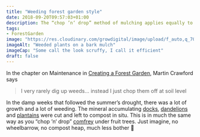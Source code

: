 ```yaml
---
title: "Weeding forest garden style"
date: 2018-09-20T09:57:03+01:00
description: The “chop ’n‘ drop” method of mulching applies equally to weeding in the forest garden
tags: 
- ForestGarden
image: "https://res.cloudinary.com/growdigital/image/upload/f_auto,q_70,w_736/v1543960218/weeding-44068045164.jpg"
imageAlt: "Weeded plants on a bark mulch"
imageCap: "Some call the look scruffy, I call it efficient"
draft: false
---
```


In the chapter on Maintenance in [Creating a Forest Garden](https://www.agroforestry.co.uk/product/creating-a-forest-garden-2/), Martin Crawford says 

> I very rarely dig up weeds… instead I just chop them off at soil level

In the damp weeks that followed the summer’s drought, there was a lot of growth and a lot of weeding. The mineral accumulating [docks](https://pfaf.org/USER/Plant.aspx?LatinName=Rumex+obtusifolius), [dandelions](https://pfaf.org/user/plant.aspx?LatinName=Taraxacum+officinale) and [plantains](https://pfaf.org/user/plant.aspx?LatinName=Plantago+lanceolata) were cut and left to compost in situ. This is in much the same way as you “chop ’n‘ drop” [comfrey](https://pfaf.org/user/Plant.aspx?LatinName=Symphytum+uplandicum) under fruit trees. Just imagine, no wheelbarrow, no compost heap, much less bother 🙂
